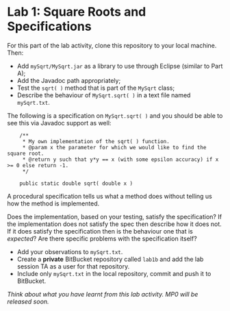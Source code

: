 Lab 1: Square Roots and Specifications
=====

For this part of the lab activity, clone this repository to your local machine. Then:
* Add `mySqrt/MySqrt.jar` as a library to use through Eclipse (similar to Part A);
* Add the Javadoc path appropriately;
* Test the `sqrt( )` method that is part of the `MySqrt` class;
* Describe the behaviour of `MySqrt.sqrt( )` in a text file named `mySqrt.txt`.

The following is a specification on `MySqrt.sqrt( )` and you should be able to see this via Javadoc support as well:
```
	/**
	 * My own implementation of the sqrt( ) function.
	 * @param x the parameter for which we would like to find the square root.
	 * @return y such that y*y == x (with some epsilon accuracy) if x >= 0 else return -1.
	 */
	
	public static double sqrt( double x )
```

A procedural specification tells us what a method does without telling us how the method is implemented.

Does the implementation, based on your testing, satisfy the specification? If the implementation does not satisfy the spec then describe how it does not. If it does satisfy the specification then is the behaviour one that is *expected*? Are there specific problems with the specification itself? 

* Add your observations to `mySqrt.txt`.
* Create a **private** BitBucket repository called `lab1b` and add the lab session TA as a user for that repository.
* Include only `mySqrt.txt` in the local repository, commit and push it to BitBucket.

_Think about what you have learnt from this lab activity. MP0 will be released soon._


